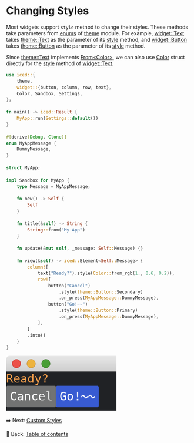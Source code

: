 # Changing Styles

Most widgets support `style` method to change their styles.
These methods take parameters from [enums](https://doc.rust-lang.org/std/keyword.enum.html) of [theme](https://docs.rs/iced/0.12.1/iced/theme/index.html) module.
For example, [widget::Text](https://docs.rs/iced/0.12.1/iced/widget/type.Text.html) takes [theme::Text](https://docs.rs/iced/0.12.1/iced/theme/enum.Text.html) as the parameter of its [style](https://docs.rs/iced/0.12.1/iced/advanced/widget/struct.Text.html#method.style) method, and [widget::Button](https://docs.rs/iced/0.12.1/iced/widget/struct.Button.html) takes [theme::Button](https://docs.rs/iced/0.12.1/iced/theme/enum.Button.html) as the parameter of its [style](https://docs.rs/iced/0.12.1/iced/widget/struct.Button.html#method.style) method.

Since [theme::Text](https://docs.rs/iced/0.12.1/iced/theme/enum.Text.html) implements [From\<Color>](https://docs.rs/iced/0.12.1/iced/theme/enum.Text.html#impl-From%3CColor%3E-for-Text), we can also use [Color](https://docs.rs/iced/0.12.1/iced/struct.Color.html) struct directly for the [style](https://docs.rs/iced/0.12.1/iced/advanced/widget/struct.Text.html#method.style) method of [widget::Text](https://docs.rs/iced/0.12.1/iced/widget/type.Text.html).

```rust
use iced::{
    theme,
    widget::{button, column, row, text},
    Color, Sandbox, Settings,
};

fn main() -> iced::Result {
    MyApp::run(Settings::default())
}

#[derive(Debug, Clone)]
enum MyAppMessage {
    DummyMessage,
}

struct MyApp;

impl Sandbox for MyApp {
    type Message = MyAppMessage;

    fn new() -> Self {
        Self
    }

    fn title(&self) -> String {
        String::from("My App")
    }

    fn update(&mut self, _message: Self::Message) {}

    fn view(&self) -> iced::Element<Self::Message> {
        column![
            text("Ready?").style(Color::from_rgb(1., 0.6, 0.2)),
            row![
                button("Cancel")
                    .style(theme::Button::Secondary)
                    .on_press(MyAppMessage::DummyMessage),
                button("Go!~~")
                    .style(theme::Button::Primary)
                    .on_press(MyAppMessage::DummyMessage),
            ],
        ]
        .into()
    }
}
```

![Changing styles](./pic/changing_styles.png)

:arrow_right:  Next: [Custom Styles](./custom_styles.md)

:blue_book: Back: [Table of contents](./../README.md)
